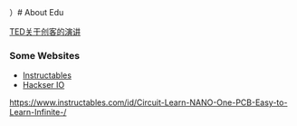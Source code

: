 ）# About Edu

[TED关于创客的演讲](https://www.ted.com/playlists/509/things_to_do_to_make_steam_lea)


### Some Websites
-  [Instructables](https://www.instructables.com/)
-  [Hackser IO](https://www.hackster.io/)


https://www.instructables.com/id/Circuit-Learn-NANO-One-PCB-Easy-to-Learn-Infinite-/
